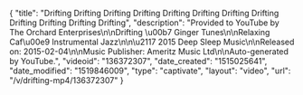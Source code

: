 {
    "title": "Drifting Drifting Drifting Drifting Drifting Drifting  Drifting Drifting  Drifting Drifting  Drifting Drifting",
    "description": "Provided to YouTube by The Orchard Enterprises\n\nDrifting \u00b7 Ginger Tunes\n\nRelaxing Caf\u00e9 Instrumental Jazz\n\n\u2117 2015 Deep Sleep Music\n\nReleased on: 2015-02-04\n\nMusic Publisher: Ameritz Music Ltd\n\nAuto-generated by YouTube.",
    "videoid": "136372307",
    "date_created": "1515025641",
    "date_modified": "1519846009",
    "type": "captivate",
    "layout": "video",
    "url": "\/v\/drifting-mp4\/136372307"
}